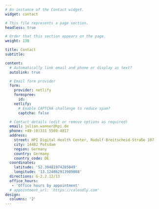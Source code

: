 ```yaml
---
# An instance of the Contact widget.
widget: contact

# This file represents a page section.
headless: true

# Order that this section appears on the page.
weight: 130

title: Contact
subtitle:

content:
  # Automatically link email and phone or display as text?
  autolink: true

  # Email form provider
  form:
    provider: netlify
    formspree:
      id:
    netlify:
      # Enable CAPTCHA challenge to reduce spam?
      captcha: false

  # Contact details (edit or remove options as required)
  email: julian.wanner@hpi.de
  phone: +49-(0)331 5509-4817
  address:
    street: HPI Digital Health Center, Rudolf-Breitscheid-Straße 187
    city: 14482 Potsdam
    region: Germany
    country: Germany
    country_code: DE
  coordinates:
    latitude: '52.39481974285049'
    longitude: '13.124862913989888'
  directions: G-2.2.12/13
  office_hours:
   - 'Office hours by appointment'
  # appointment_url: 'https://calendly.com'
design:
  columns: '2'
---
```

